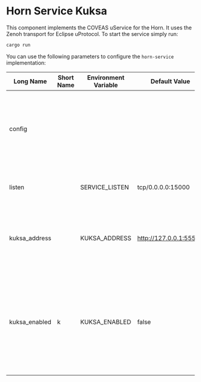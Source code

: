 # Horn Service Kuksa

This component implements the COVEAS uService for the Horn. It uses the Zenoh transport for Eclipse uProtocol. To start the service simply run:

```bash
cargo run
```

You can use the following parameters to configure the `horn-service` implementation:

| Long Name | Short Name | Environment Variable | Default Value | Description |
|-----------|------------|----------------------|---------------|-------------|
| config |  |  |  | Path to set a configuration for the Eclipse Zenoh transport. If no path is set, the default values from Eclipse Zenoh are used. |
| listen |  | SERVICE_LISTEN | tcp/0.0.0.0:15000 | Endpoint on which the service listens and is available. |
| kuksa_address |  | KUKSA_ADDRESS | http://127.0.0.1:55556 | Endpoint at which the services tries to connect with an instance of the Kuksa Databroker. |
| kuksa_enabled | k | KUKSA_ENABLED | false | A flag to indicate whether an instance of the Kuksa Databroker is available. If `kuksa_enabled` is `false`, the service will only log changes of the horn status. |
